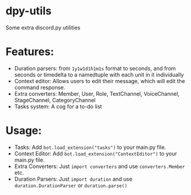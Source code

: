 # dpy-utils
Some extra discord.py utilities

# Features:
* Duration parsers: from `1y1w1d1h1m1s` format to seconds, and from seconds or timedelta to a namedtuple with each unit in it individually
* Context editor: Allows users to edit their message, which will edit the command response.
* Extra converters: Member, User, Role, TextChannel, VoiceChannel, StageChannel, CategoryChannel
* Tasks system: A cog for a to-do list

# Usage:
* Tasks: Add `bot.load_extension("tasks")` to your main.py file.
* Context Editor: Add `bot.load_extension("ContextEditor")` to your main.py file.
* Extra Converters: Just `import converters` and use `converters.Member` etc.
* Duration Parsers: Just `import duration` and use `duration.DurationParser` or `duration.parse()`

